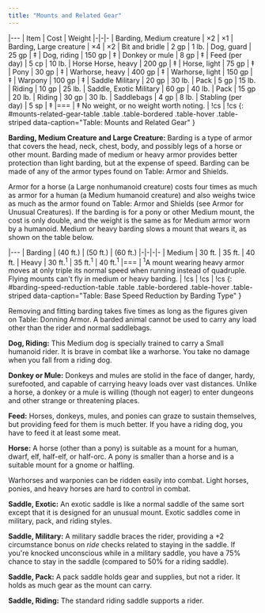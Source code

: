 ```yaml
---
title: "Mounts and Related Gear"
---
```


|---
| Item | Cost | Weight
|-|-|-
| Barding, Medium creature | &times;2 | &times;1
| Barding, Large creature | &times;4 | &times;2
| Bit and bridle | 2 gp | 1 lb.
| Dog, guard | 25 gp | &Dagger;
| Dog, riding | 150 gp | &Dagger;
| Donkey or mule | 8 gp | &Dagger;
| Feed (per day) | 5 cp | 10 lb.
| Horse Horse, heavy | 200 gp | &Dagger;
| Horse, light | 75 gp | &Dagger;
| Pony | 30 gp | &Dagger;
| Warhorse, heavy | 400 gp | &Dagger;
| Warhorse, light | 150 gp | &Dagger;
| Warpony | 100 gp | &Dagger;
| Saddle Military | 20 gp | 30 lb.
| Pack | 5 gp | 15 lb.
| Riding | 10 gp | 25 lb.
| Saddle, Exotic Military | 60 gp | 40 lb.
| Pack | 15 gp | 20 lb.
| Riding | 30 gp | 30 lb.
| Saddlebags | 4 gp | 8 lb.
| Stabling (per day) | 5 sp | &Dagger;
|===
| &Dagger; No weight, or no weight worth noting. | !cs | !cs
{: #mounts-related-gear-table .table .table-bordered .table-hover .table-striped data-caption="Table: Mounts and Related Gear" }

**Barding, Medium Creature and Large Creature:** Barding is a type of armor that covers the head, neck, chest, body, and possibly legs of a horse or other mount. Barding made of medium or heavy armor provides better protection than light barding, but at the expense of speed. Barding can be made of any of the armor types found on Table: Armor and Shields.

Armor for a horse (a Large nonhumanoid creature) costs four times as much as armor for a human (a Medium humanoid creature) and also weighs twice as much as the armor found on Table: Armor and Shields (see Armor for Unusual Creatures). If the barding is for a pony or other Medium mount, the cost is only double, and the weight is the same as for Medium armor worn by a humanoid. Medium or heavy barding slows a mount that wears it, as shown on the table below.

|---
| Barding | (40 ft.) | (50 ft.) | (60 ft.)
|-|-|-|-
| Medium | 30 ft. | 35 ft. | 40 ft.
| Heavy | 30 ft.<sup>1</sup> | 35 ft.<sup>1</sup> | 40 ft.<sup>1</sup>
|===
| <sup>1</sup>A mount wearing heavy armor moves at only triple its normal speed when running instead of quadruple. Flying mounts can't fly in medium or heavy barding. | !cs | !cs | !cs
{: #barding-speed-reduction-table .table .table-bordered .table-hover .table-striped data-caption="Table: Base Speed Reduction by Barding Type" }

Removing and fitting barding takes five times as long as the figures given on Table: Donning Armor. A barded animal cannot be used to carry any load other than the rider and normal saddlebags.

**Dog, Riding:** This Medium dog is specially trained to carry a Small humanoid rider. It is brave in combat like a warhorse. You take no damage when you fall from a riding dog.

**Donkey or Mule:** Donkeys and mules are stolid in the face of danger, hardy, surefooted, and capable of carrying heavy loads over vast distances. Unlike a horse, a donkey or a mule is willing (though not eager) to enter dungeons and other strange or threatening places.

**Feed:** Horses, donkeys, mules, and ponies can graze to sustain themselves, but providing feed for them is much better. If you have a riding dog, you have to feed it at least some meat.

**Horse:** A horse (other than a pony) is suitable as a mount for a human, dwarf, elf, half-elf, or half-orc. A pony is smaller than a horse and is a suitable mount for a gnome or halfling.

Warhorses and warponies can be ridden easily into combat. Light horses, ponies, and heavy horses are hard to control in combat.

**Saddle, Exotic:** An exotic saddle is like a normal saddle of the same sort except that it is designed for an unusual mount. Exotic saddles come in military, pack, and riding styles.

**Saddle, Military:** A military saddle braces the rider, providing a +2 circumstance bonus on _ride_ checks related to staying in the saddle. If you're knocked unconscious while in a military saddle, you have a 75% chance to stay in the saddle (compared to 50% for a riding saddle).

**Saddle, Pack:** A pack saddle holds gear and supplies, but not a rider. It holds as much gear as the mount can carry.

**Saddle, Riding:** The standard riding saddle supports a rider.
